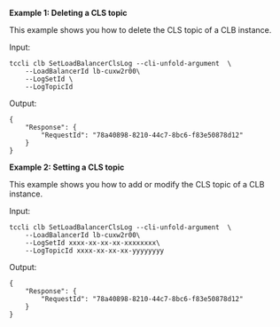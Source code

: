 **Example 1: Deleting a CLS topic**

This example shows you how to delete the CLS topic of a CLB instance.

Input: 

```
tccli clb SetLoadBalancerClsLog --cli-unfold-argument  \
    --LoadBalancerId lb-cuxw2r00\
    --LogSetId \
    --LogTopicId 
```

Output: 
```
{
    "Response": {
        "RequestId": "78a40898-8210-44c7-8bc6-f83e50878d12"
    }
}
```

**Example 2: Setting a CLS topic**

This example shows you how to add or modify the CLS topic of a CLB instance.

Input: 

```
tccli clb SetLoadBalancerClsLog --cli-unfold-argument  \
    --LoadBalancerId lb-cuxw2r00\
    --LogSetId xxxx-xx-xx-xx-xxxxxxxx\
    --LogTopicId xxxx-xx-xx-xx-yyyyyyyy
```

Output: 
```
{
    "Response": {
        "RequestId": "78a40898-8210-44c7-8bc6-f83e50878d12"
    }
}
```

